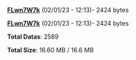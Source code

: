 [**FLwn7W7k**](/data/FLwn7W7k.txt) (02/01/23 - 12:13)- 2424 bytes

[**FLwn7W7k**](/data/FLwn7W7k.txt) (02/01/23 - 12:13)- 2424 bytes

**Total Datas**: 2589

**Total Size**: 16.60 MB / 16.6 MB
